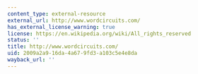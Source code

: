 ```yaml
---
content_type: external-resource
external_url: http://www.wordcircuits.com/
has_external_license_warning: true
license: https://en.wikipedia.org/wiki/All_rights_reserved
status: ''
title: http://www.wordcircuits.com/
uid: 2009a2a9-16da-4a67-9fd3-a103c5e4e8da
wayback_url: ''
---
```

